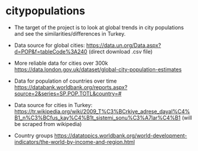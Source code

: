 # citypopulations

- The target of the project is to look at global trends in city populations and see the similarities/differences in Turkey. 

- Data source for global cities: https://data.un.org/Data.aspx?d=POP&f=tableCode%3A240 (direct download .csv file)

- More reliable data for cities over 300k https://data.london.gov.uk/dataset/global-city-population-estimates

- Data for population of countries over time https://databank.worldbank.org/reports.aspx?source=2&series=SP.POP.TOTL&country=#

- Data source for cities in Turkey: https://tr.wikipedia.org/wiki/2009_T%C3%BCrkiye_adrese_dayal%C4%B1_n%C3%BCfus_kay%C4%B1t_sistemi_sonu%C3%A7lar%C4%B1
(will be scraped from wikipedia)

- Country groups https://datatopics.worldbank.org/world-development-indicators/the-world-by-income-and-region.html


